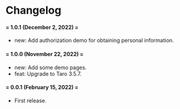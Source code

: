# Changelog

#### = 1.0.1 (December 2, 2022) =

* new: Add authorization demo for obtaining personal information.


#### = 1.0.0 (November 22, 2022) =

* new: Add some demo pages.
* feat: Upgrade to Taro 3.5.7.



#### = 0.0.1 (February 15, 2022) =

* First release.
